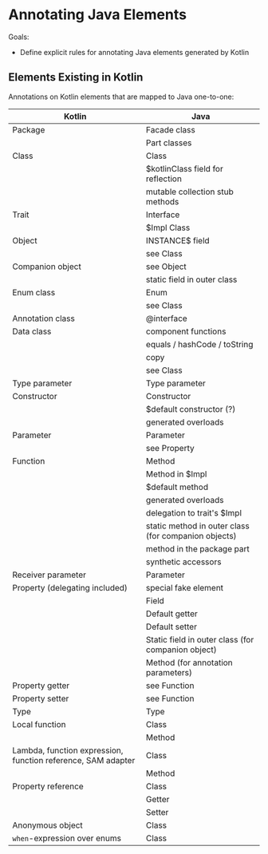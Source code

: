 # Annotating Java Elements

Goals:
* Define explicit rules for annotating Java elements generated by Kotlin

## Elements Existing in Kotlin

Annotations on Kotlin elements that are mapped to Java one-to-one:

| Kotlin | Java |
|--------|------|
Package | Facade class
|| Part classes
Class | Class
|| $kotlinClass field for reflection
|| mutable collection stub methods
Trait | Interface
|| $Impl Class
Object | INSTANCE$ field
|| see Class
Companion object | see Object
|| static field in outer class 
Enum class | Enum
|| see Class
Annotation class | @interface
Data class | component functions
|| equals / hashCode / toString
|| copy
|| see Class
Type parameter | Type parameter
Constructor | Constructor
|| $default constructor (?)
|| generated overloads
Parameter | Parameter
|| see Property
Function | Method
|| Method in $Impl
|| $default method
|| generated overloads
|| delegation to trait's $Impl
|| static method in outer class (for companion objects)
|| method in the package part
|| synthetic accessors
Receiver parameter | Parameter
Property (delegating included) | special fake element
|| Field
|| Default getter
|| Default setter
|| Static field in outer class (for companion object)
|| Method (for annotation parameters)
Property getter | see Function
Property setter | see Function
Type | Type
Local function | Class
|| Method
Lambda, function expression, function reference, SAM adapter | Class
|| Method
Property reference | Class
|| Getter
|| Setter
Anonymous object | Class
`when`-expression over enums | Class
